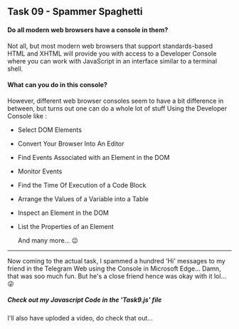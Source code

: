 
## Task 09 - Spammer Spaghetti

#### Do all modern web browsers have a console in them?
Not all, but most modern web browsers that support standards-based HTML and XHTML will provide you with access to a Developer Console where you can work with JavaScript in an interface similar to a terminal shell.

#### What can you do in this console?
However, different web browser consoles seem to have a bit difference in between, but turns out one can do a whole lot of stuff Using the Developer Console like :
* Select DOM Elements
* Convert Your Browser Into An Editor
* Find Events Associated with an Element in the DOM
* Monitor Events
* Find the Time Of Execution of a Code Block
* Arrange the Values of a Variable into a Table
* Inspect an Element in the DOM
* List the Properties of an Element
   
   And many more... 😉

***

Now coming to the actual task, I spammed a hundred 'Hi' messages to my friend in the Telegram Web using the Console in Microsoft Edge... Damn, that was soo much fun. But he's a close friend hence was okay with it lol... 😜

##### Check out my Javascript Code in the 'Task9.js' file

I'll also have uploded a video, do check that out...
